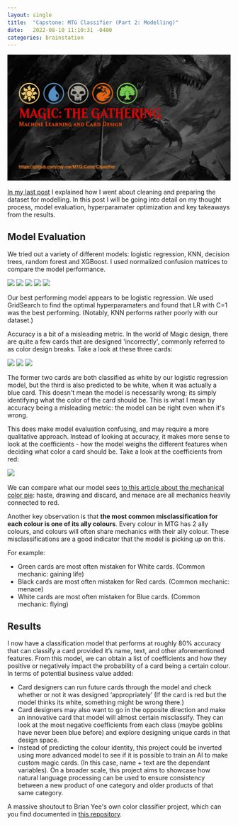 ```yaml
---
layout: single
title:  "Capstone: MTG Classifier (Part 2: Modelling)"
date:   2022-08-10 11:10:31 -0400
categories: brainstation
---
```


![Project](/assets/img/project-cover.jpg)

[In my last post](../mtg-classifier) I explained how I went about cleaning and preparing the dataset for modelling. In this post I will be going into detail on my thought process, model evaluation, hyperparamater optimization and key takeaways from the results.

##  Model Evaluation

We tried out a variety of different models: logistic regression, KNN, decision trees, random forest and XGBoost. I used normalized confusion matrices to compare the model performance.

<img src='https://www.dropbox.com/s/g15a2v3729xbc9d/lr.png?raw=1' width='49%' />
<img src='https://www.dropbox.com/s/44imt9pmwp8huto/dt.png?raw=1' width='49%'/>
<img src="https://www.dropbox.com/s/yvtivqvfrzok99c/knn.png?raw=1" width='49%'/>
<img src='https://www.dropbox.com/s/81jc28544hcq3oa/rf.png?raw=1' width='49%'/>
<img src='https://www.dropbox.com/s/ze39zu0xp5hzvfo/xgb.png?raw=1' width='49%'/>

Our best performing model appears to be logistic regression. We used GridSearch to find the optimal hyperparamaters and found that LR with C=1 was the best performing. (Notably, KNN performs rather poorly with our dataset.)

Accuracy is a bit of a misleading metric. In the world of Magic design, there are quite a few cards that are designed 'incorrectly', commonly referred to as color design breaks. Take a look at these three cards:

<img src='https://c1.scryfall.com/file/scryfall-cards/large/front/1/f/1f44e0cc-68bd-49c6-97d2-be9b353d1579.jpg?1580013766' width='32%' />
<img src='https://c1.scryfall.com/file/scryfall-cards/large/front/9/7/974e84ce-5b51-4bd7-9a4d-b64d8f8f62d4.jpg?1572489802' width='32%' />
<img src='https://c1.scryfall.com/file/scryfall-cards/large/front/a/5/a5e14b62-c050-4d43-aeee-873f46d1e295.jpg?1562654028' width='32%'/>

The former two cards are both classified as white by our logistic regression model, but the third is also predicted to be white, when it was actually a blue card. This doesn't mean the model is necessarily wrong; its simply identifying what the color of the card should be. This is what I mean by accuracy being a misleading metric: the model can be right even when it's wrong.

This does make model evaluation confusing, and may require a more qualitative approach. Instead of looking at accuracy, it makes more sense to look at the coefficients - how the model weighs the different features when deciding what color a card should be. Take a look at the coefficients from red:

<img src='https://www.dropbox.com/s/1742dmb5kj575i4/top_Red.png?raw=1'>

We can compare what our model sees [to this article about the mechanical color pie](https://magic.wizards.com/en/articles/archive/making-magic/mechanical-color-pie-2021-10-18): haste, drawing and discard, and menace are all mechanics heavily connected to red. 

Another key observation is that **the most common misclassification for each colour is one of its ally colours**. Every colour in MTG has 2 ally colours, and colours will often share mechanics with their ally colour. These misclassifications are a good indicator that the model is picking up on this. 

For example:
- Green cards are most often mistaken for White cards. (Common mechanic: gaining life)
- Black cards are most often mistaken for Red cards. (Common mechanic: menace)
- White cards are most often mistaken for Blue cards. (Common mechanic: flying)

## Results

I now have a classification model that performs at roughly 80% accuracy that can classify a card provided it’s name, text, and other aforementioned features. From this model, we can obtain a list of coefficients and how they positive or negatively impact the probability of a card being a certain colour. In terms of potential business value added:

- Card designers can run future cards through the model and check whether or not it was designed ‘appropriately’ (If the card is red but the model thinks its white, something might be wrong there.)
- Card designers may also want to go in the opposite direction and make an innovative card that model will almost certain misclassify. They can look at the most negative coefficients from each class (maybe goblins have never been blue before) and explore designing unique cards in that design space.
- Instead of predicting the colour identity, this project could be inverted using more advanced model to see if it is possible to train an AI to make custom magic cards. (In this case, name + text are the dependant variables).
On a broader scale, this project aims to showcase how natural language processing can be used to ensure consistency between a new product of one category and older products of that same category. 

A massive shoutout to Brian Yee's own color classifier project, which can you find documented in [this repository](https://github.com/Yee-Brian21/MTG-Color-Classifier).
